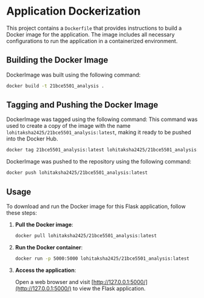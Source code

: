 # Application Dockerization

This project contains a `Dockerfile` that provides instructions to build a Docker image for the application. The image includes all necessary configurations to run the application in a containerized environment.

## Building the Docker Image

DockerImage was built using the following command:

```sh
docker build -t 21bce5501_analysis .
```

## Tagging and Pushing the Docker Image

DockerImage was tagged using the following command:
This command was used to create a copy of the image with the name `lohitaksha2425/21bce5501_analysis:latest`, making it ready to be pushed into the Docker Hub.
```sh
docker tag 21bce5501_analysis:latest lohitaksha2425/21bce5501_analysis:latest
```



DockerImage was pushed to the repository using the following command:

```sh
docker push lohitaksha2425/21bce5501_analysis:latest
```

## Usage

To download and run the Docker image for this Flask application, follow these steps:

1. **Pull the Docker image**:

    ```sh
    docker pull lohitaksha2425/21bce5501_analysis:latest
    ```

2. **Run the Docker container**:

    ```sh
    docker run -p 5000:5000 lohitaksha2425/21bce5501_analysis:latest
    ```

3. **Access the application**:

    Open a web browser and visit [http://127.0.0.1:5000/](http://127.0.0.1:5000/) to view the Flask application.
